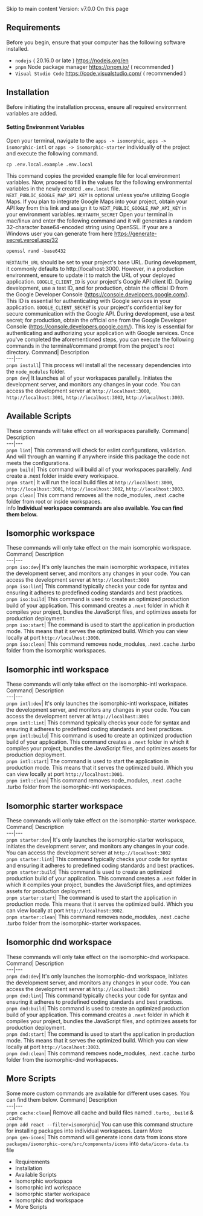 Skip to main content
Version: v7.0.0
On this page
## Requirements​
Before you begin, ensure that your computer has the following software installed.
  * `nodejs` ( 20.16.0 or late ) https://nodejs.org/en
  * `pnpm` Node package manager https://pnpm.io/ ( recommended )
  * `Visual Studio Code` https://code.visualstudio.com/ ( recommended )


## Installation​
Before initiating the installation process, ensure all required environment variables are added.
#### Setting Environment Variables​
Open your terminal, navigate to the `apps -> isomorphic`, `apps -> isomorphic-intl` or `apps -> isomorphic-starter` individually of the project and execute the following command.
```
cp .env.local.example .env.local
```

This command copies the provided example file for local environment variables. Now, proceed to fill in the values for the following environmental variables in the newly created `.env.local` file.
`NEXT_PUBLIC_GOOGLE_MAP_API_KEY` is optional unless you're utilizing Google Maps. If you plan to integrate Google Maps into your project, obtain your API key from this link and assign it to `NEXT_PUBLIC_GOOGLE_MAP_API_KEY` in your environment variables.
`NEXTAUTH_SECRET` Open your terminal in mac/linux and enter the following command and it will generates a random 32-character base64-encoded string using OpenSSL. If your are a Windows user you can generate from here https://generate-secret.vercel.app/32
```
openssl rand -base6432
```

`NEXTAUTH_URL` should be set to your project's base URL. During development, it commonly defaults to http://localhost:3000. However, in a production environment, ensure to update it to match the URL of your deployed application.
`GOOGLE_CLIENT_ID` is your project's Google API client ID. During development, use a test ID, and for production, obtain the official ID from the Google Developer Console (https://console.developers.google.com/). This ID is essential for authenticating with Google services in your application.
`GOOGLE_CLIENT_SECRET` is your project's confidential key for secure communication with the Google API. During development, use a test secret; for production, obtain the official one from the Google Developer Console (https://console.developers.google.com/). This key is essential for authenticating and authorizing your application with Google services.
Once you've completed the aforementioned steps, you can execute the following commands in the terminal/command prompt from the project's root directory.
Command| Description  
---|---  
`pnpm install`| This process will install all the necessary dependencies into the `node_modules` folder.  
`pnpm dev`| It launches all of your workspaces parallelly. Initiates the development server, and monitors any changes in your code. You can access the development server at `http://localhost:3000`, `http://localhost:3001`, `http://localhost:3002`, `http://localhost:3003`.  
## Available Scripts​
These commands will take effect on all workspaces parallelly.
Command| Description  
---|---  
`pnpm lint`| This command will check for eslint configurations, validation. And will through an warning if anywhere inside this package the code not meets the configurations.  
`pnpm build`| This command will build all of your workspaces parallelly. And create a .next folder inside every workspace.  
`pnpm start`| It will run the local build files at `http://localhost:3000`, `http://localhost:3001`, `http://localhost:3002`, `http://localhost:3003`.  
`pnpm clean`| This command removes all the node_modules, .next .cache folder from root or inside workspaces.  
info
**Individual workspace commands are also available. You can find them below.**
## Isomorphic workspace​
These commands will only take effect on the main isomorphic workspace.
Command| Description  
---|---  
`pnpm iso:dev`| It's only launches the main isomorphic workspace, initiates the development server, and monitors any changes in your code. You can access the development server at `http://localhost:3000`  
`pnpm iso:lint`| This command typically checks your code for syntax and ensuring it adheres to predefined coding standards and best practices.  
`pnpm iso:build`| This command is used to create an optimized production build of your application. This command creates a `.next` folder in which it compiles your project, bundles the JavaScript files, and optimizes assets for production deployment.  
`pnpm iso:start`| The command is used to start the application in production mode. This means that it serves the optimized build. Which you can view locally at port `http://localhost:3000`.  
`pnpm iso:clean`| This command removes node_modules, .next .cache .turbo folder from the isomorphic workspaces.  
## Isomorphic intl workspace​
These commands will only take effect on the isomorphic-intl workspace.
Command| Description  
---|---  
`pnpm intl:dev`| It's only launches the isomorphic-intl workspace, initiates the development server, and monitors any changes in your code. You can access the development server at `http://localhost:3001`  
`pnpm intl:lint`| This command typically checks your code for syntax and ensuring it adheres to predefined coding standards and best practices.  
`pnpm intl:build`| This command is used to create an optimized production build of your application. This command creates a `.next` folder in which it compiles your project, bundles the JavaScript files, and optimizes assets for production deployment.  
`pnpm intl:start`| The command is used to start the application in production mode. This means that it serves the optimized build. Which you can view locally at port `http://localhost:3001`.  
`pnpm intl:clean`| This command removes node_modules, .next .cache .turbo folder from the isomorphic-intl workspaces.  
## Isomorphic starter workspace​
These commands will only take effect on the isomorphic-starter workspace.
Command| Description  
---|---  
`pnpm starter:dev`| It's only launches the isomorphic-starter workspace, initiates the development server, and monitors any changes in your code. You can access the development server at `http://localhost:3002`  
`pnpm starter:lint`| This command typically checks your code for syntax and ensuring it adheres to predefined coding standards and best practices.  
`pnpm starter:build`| This command is used to create an optimized production build of your application. This command creates a `.next` folder in which it compiles your project, bundles the JavaScript files, and optimizes assets for production deployment.  
`pnpm starter:start`| The command is used to start the application in production mode. This means that it serves the optimized build. Which you can view locally at port `http://localhost:3002`.  
`pnpm starter:clean`| This command removes node_modules, .next .cache .turbo folder from the isomorphic-starter workspaces.  
## Isomorphic dnd workspace​
These commands will only take effect on the isomorphic-dnd workspace.
Command| Description  
---|---  
`pnpm dnd:dev`| It's only launches the isomorphic-dnd workspace, initiates the development server, and monitors any changes in your code. You can access the development server at `http://localhost:3003`  
`pnpm dnd:lint`| This command typically checks your code for syntax and ensuring it adheres to predefined coding standards and best practices.  
`pnpm dnd:build`| This command is used to create an optimized production build of your application. This command creates a `.next` folder in which it compiles your project, bundles the JavaScript files, and optimizes assets for production deployment.  
`pnpm dnd:start`| The command is used to start the application in production mode. This means that it serves the optimized build. Which you can view locally at port `http://localhost:3003`.  
`pnpm dnd:clean`| This command removes node_modules, .next .cache .turbo folder from the isomorphic-dnd workspaces.  
## More Scripts​
Some more custom commands are available for different uses cases. You can find them below.
Command| Description  
---|---  
`pnpm cache:clean`| Remove all cache and build files named `.turbo`, `.build` & `.cache`  
`pnpm add react --filter=isomorphic`| You can use this command structure for installing packages into individual workspaces. Learn More  
`pnpm gen-icons`| This command will generate icons data from icons store `packages/isomorphic-core/src/components/icons` into `data/icons-data.ts` file  
  * Requirements
  * Installation
  * Available Scripts
  * Isomorphic workspace
  * Isomorphic intl workspace
  * Isomorphic starter workspace
  * Isomorphic dnd workspace
  * More Scripts


